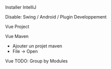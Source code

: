 Installer IntelliJ

Disable: Swing / Android / Plugin Developpement

Vue Project

Vue Maven
 - Ajouter un projet maven
 - File -> Open

Vue TODO: Group by Modules